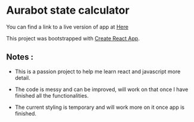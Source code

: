 # Aurabot state calculator

You can find a link to a live version of app at [Here](https://hepnuk.github.io/aurastatcalc/)

This project was bootstrapped with [Create React App](https://github.com/facebook/create-react-app).

## Notes :

- This is a passion project to help me learn react and javascript more detail. 

- The code is messy and can be improved, will work on that once I have finished all the functionalities.

- The current styling is temporary and will work more on it once app is finished. 